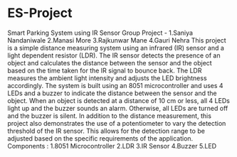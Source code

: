 # ES-Project
Smart Parking System using IR Sensor 
Group Project - 1.Saniya Nandaniwale
                2.Manasi More
                3.Rajkunwar Mane
                4.Gauri Nehra
This project is a simple distance measuring system using an infrared (IR) sensor and a
light dependent resistor (LDR). The IR sensor detects the presence of an object and
calculates the distance between the sensor and the object based on the time taken for
the IR signal to bounce back. The LDR measures the ambient light intensity and adjusts
the LED brightness accordingly.
The system is built using an 8051 microcontroller and uses 4 LEDs and a buzzer to
indicate the distance between the sensor and the object. When an object is detected at
a distance of 10 cm or less, all 4 LEDs light up and the buzzer sounds an alarm.
Otherwise, all LEDs are turned off and the buzzer is silent.
In addition to the distance measurement, this project also demonstrates the use of a
potentiometer to vary the detection threshold of the IR sensor. This allows for the
detection range to be adjusted based on the specific requirements of the application.
Components : 
                1.8051 Microcontroller
                2.LDR
                3.IR Sensor
                4.Buzzer
                5.LED

                
                
                
                

